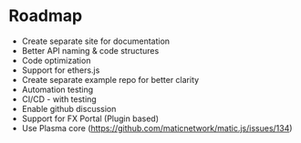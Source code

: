# Roadmap

- Create separate site for documentation
- Better API naming & code structures
- Code optimization
- Support for ethers.js
- Create separate example repo for better clarity
- Automation testing
- CI/CD - with testing
- Enable github discussion
- Support for FX Portal (Plugin based)
- Use Plasma core (https://github.com/maticnetwork/matic.js/issues/134)
